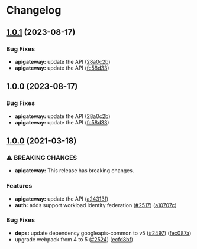 # Changelog

## [1.0.1](https://github.com/googleapis/google-api-nodejs-client/compare/apigateway-v1.0.0...apigateway-v1.0.1) (2023-08-17)


### Bug Fixes

* **apigateway:** update the API ([28a0c2b](https://github.com/googleapis/google-api-nodejs-client/commit/28a0c2b909400dc17f8ea45a68417e9557815af9))
* **apigateway:** update the API ([fc58d33](https://github.com/googleapis/google-api-nodejs-client/commit/fc58d331a68ba3f5e2a84717fa20bd426ad0e038))

## 1.0.0 (2023-08-17)


### Bug Fixes

* **apigateway:** update the API ([28a0c2b](https://github.com/googleapis/google-api-nodejs-client/commit/28a0c2b909400dc17f8ea45a68417e9557815af9))
* **apigateway:** update the API ([fc58d33](https://github.com/googleapis/google-api-nodejs-client/commit/fc58d331a68ba3f5e2a84717fa20bd426ad0e038))

## [1.0.0](https://www.github.com/googleapis/google-api-nodejs-client/compare/apigateway-v0.1.0...apigateway-v1.0.0) (2021-03-18)


### ⚠ BREAKING CHANGES

* **apigateway:** This release has breaking changes.

### Features

* **apigateway:** update the API ([a24313f](https://www.github.com/googleapis/google-api-nodejs-client/commit/a24313f029f3cd3bc2d17ffe11567343164e4556))
* **auth:** adds support workload identity federation ([#2517](https://www.github.com/googleapis/google-api-nodejs-client/issues/2517)) ([a10707c](https://www.github.com/googleapis/google-api-nodejs-client/commit/a10707c477759e7c9ef6360a2fe800856fb600c1))


### Bug Fixes

* **deps:** update dependency googleapis-common to v5 ([#2497](https://www.github.com/googleapis/google-api-nodejs-client/issues/2497)) ([fec087a](https://www.github.com/googleapis/google-api-nodejs-client/commit/fec087abcf3d994dd41c3ffa0a0c12b1f9f09dae))
* upgrade webpack from 4 to 5  ([#2524](https://www.github.com/googleapis/google-api-nodejs-client/issues/2524)) ([ecfd8bf](https://www.github.com/googleapis/google-api-nodejs-client/commit/ecfd8bfcd06e1beabff7ec9a8c4000222379eb8d))
